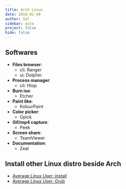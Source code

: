```yaml
---
title: Arch Linux
date: 2019-02-98
author: Sol
sidebar: auto
project: false
hide: false
---
```


## Softwares

* **Files browser**:
  * cli: Ranger
  * ui: Dolphin
* **Process manager**:
  * cli: Htop
* **Burn iso**:
  * Etcher
* **Paint like**:
  * KolourPaint
* **Color picker**:
  * Gpick
* **Gif/mp4 capture**:
  * Peek
* **Screen share**:
  * TeamViewer
* **Documentation**:
  * Zeal


## Install other Linux distro beside Arch

* [Average Linux User: install](https://www.youtube.com/watch?v=lOg_u5R0si4)
* [Average Linux User: Grub](https://www.youtube.com/watch?v=KU6QC8UDyoI)

